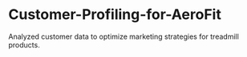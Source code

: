 # Customer-Profiling-for-AeroFit
Analyzed customer data to optimize marketing strategies for treadmill products.
